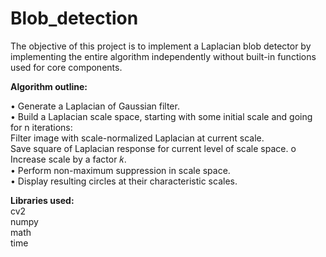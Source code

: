 # Blob_detection

The objective of this project is to implement a Laplacian blob detector by implementing the entire algorithm independently without built-in functions used for core components.

<head><b>Algorithm outline:</b></head>

• Generate a Laplacian of Gaussian filter.</br>
• Build a Laplacian scale space, starting with some initial scale and going for n iterations:</br>
  Filter image with scale-normalized Laplacian at current scale.</br>
  Save square of Laplacian response for current level of scale space. o Increase scale by a factor 𝑘.</br>
• Perform non-maximum suppression in scale space.</br>
• Display resulting circles at their characteristic scales.</br>


<b>Libraries used:</b></br>
cv2</br>
numpy</br>
math</br>
time</br>
